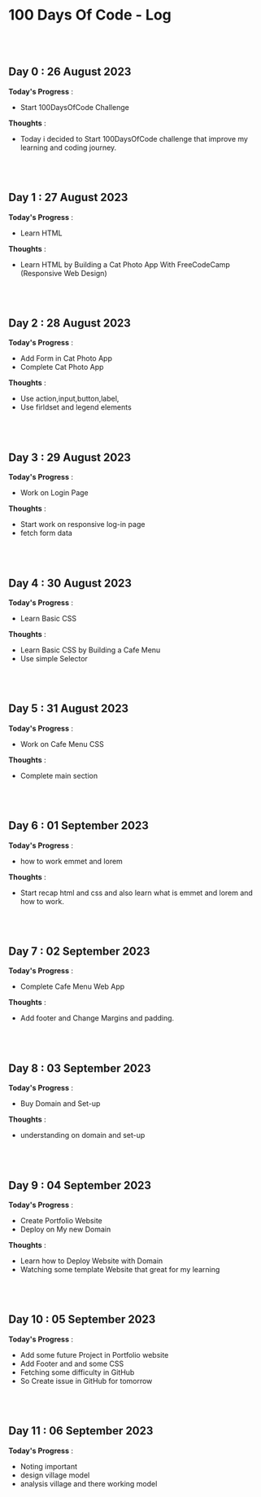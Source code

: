 # 100 Days Of Code - Log


<br/><br/>
## Day 0 : 26 August 2023

**Today's Progress** : 
- Start 100DaysOfCode Challenge 

**Thoughts** : 
- Today i decided to Start 100DaysOfCode challenge that improve my learning and coding journey. 


<br/><br/>
## Day 1 : 27 August 2023

**Today's Progress** : 
- Learn HTML

**Thoughts** : 
- Learn HTML by Building a Cat Photo App With FreeCodeCamp (Responsive Web Design)


<br/><br/>
## Day 2 : 28 August 2023

**Today's Progress** : 
- Add Form in Cat Photo App
- Complete Cat Photo App

**Thoughts** : 
- Use action,input,button,label,
- Use firldset and legend elements 


<br/><br/>
## Day 3 : 29 August 2023

**Today's Progress** : 
- Work on Login Page

**Thoughts** : 
- Start work on responsive log-in page
- fetch form data 

<br/><br/>
## Day 4 : 30 August 2023

**Today's Progress** : 
- Learn Basic CSS

**Thoughts** : 
- Learn Basic CSS by Building a Cafe Menu
- Use simple Selector 


<br/><br/>
## Day 5 : 31 August 2023

**Today's Progress** : 
- Work on Cafe Menu CSS

**Thoughts** : 
- Complete main section


<br/><br/>
## Day 6 : 01 September 2023

**Today's Progress** : 
- how to work emmet and lorem

**Thoughts** : 
- Start recap html and css and also learn what is emmet and lorem and how to work.


<br/><br/>
## Day 7 : 02 September 2023

**Today's Progress** : 
- Complete Cafe Menu Web App

**Thoughts** : 
- Add footer and Change Margins and padding.


<br/><br/>
## Day 8 : 03 September 2023

**Today's Progress** : 
- Buy Domain and Set-up 

**Thoughts** : 
- understanding on domain and set-up


<br/><br/>
## Day 9 : 04 September 2023

**Today's Progress** : 
- Create Portfolio Website
- Deploy on My new Domain 

**Thoughts** : 
- Learn how to Deploy Website with Domain
- Watching some template Website that great for my learning 


<br/><br/>
## Day 10 : 05 September 2023

**Today's Progress** : 
- Add some future Project in Portfolio website
- Add Footer and and some CSS
- Fetching some difficulty in GitHub
- So Create issue in GitHub for tomorrow


<br/><br/>
## Day 11 : 06 September 2023

**Today's Progress** : 
- Noting important
- design village model
- analysis village and there working model



<br/><br/><br/><br/>
